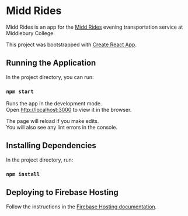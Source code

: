 # Midd Rides

Midd Rides is an app for the [Midd Rides](http://www.middlebury.edu/offices/health/publicsafety/services/MiddRides) evening transportation service at Middlebury College.

This project was bootstrapped with [Create React App](https://github.com/facebookincubator/create-react-app).

## Running the Application

In the project directory, you can run:

### `npm start`

Runs the app in the development mode.<br>
Open [http://localhost:3000](http://localhost:3000) to view it in the browser.

The page will reload if you make edits.<br>
You will also see any lint errors in the console.

## Installing Dependencies

In the project directory, run:

### `npm install`

## Deploying to Firebase Hosting

Follow the instructions in the [Firebase Hosting documentation](https://firebase.google.com/docs/hosting/deploying).
